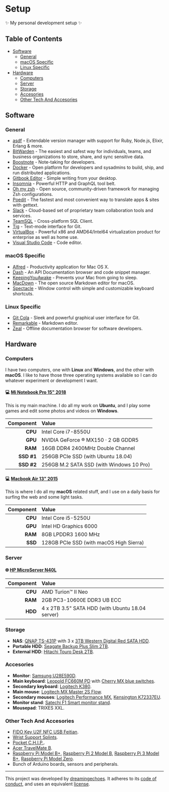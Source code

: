 # Setup

:sparkles: My personal development setup :sparkles:

## Table of Contents

- [Software](#software)
  * [General](#general)
  * [macOS Specific](#macos-specific)
  * [Linux Specific](#general)
- [Hardware](#hardware)
  * [Computers](#computers)
  * [Server](#server)
  * [Storage](#storage)
  * [Accesories](#accesories)
  * [Other Tech And Accesories](#other-tech-and-accesories)

## Software

### General

* [asdf](https://github.com/asdf-vm/asdf) - Extendable version manager with support for Ruby, Node.js, Elixir, Erlang & more.
* [BitWarden](https://bitwarden.com/) - The easiest and safest way for individuals, teams, and business organizations to store, share, and sync sensitive data.
* [Boostnote](https://boostnote.io/) - Note-taking for developers.
* [Docker](https://www.docker.com/) - Open platform for developers and sysadmins to build, ship, and run distributed applications.
* [Gitbook Editor](https://legacy.gitbook.com/editor) - Simple writing from your desktop.
* [Insomnia](https://insomnia.rest/) - Powerful HTTP and GraphQL tool belt.
* [Oh my zsh](https://ohmyz.sh/) - Open source, community-driven framework for managing Zsh configurations.
* [Poedit](https://poedit.net/) - The fastest and most convenient way to translate apps & sites with gettext.
* [Slack](https://slack.com/) - Cloud-based set of proprietary team collaboration tools and services.
* [TeamSQL](https://teamsql.io/) - Cross-platform SQL Client.
* [Tig](https://jonas.github.io/tig/) - Text-mode interface for Git.
* [VirtualBox](https://www.virtualbox.org/) - Powerful x86 and AMD64/Intel64 virtualization product for enterprise as well as home use.
* [Visual Studio Code](https://code.visualstudio.com/) - Code editor.

### macOS Specific

* [Alfred](https://www.alfredapp.com/) - Productivity application for Mac OS X.
* [Dash](https://kapeli.com/dash) - An API Documentation browser and code snippet manager.
* [KeepingYouAwake](https://github.com/newmarcel/KeepingYouAwake) - Prevents your Mac from going to sleep.
* [MacDown](https://macdown.uranusjr.com/) - The open source Markdown editor for macOS.
* [Spectacle](https://www.spectacleapp.com/) - Window control with simple and customizable keyboard shortcuts.

### Linux Specific

* [Git Cola](https://git-cola.github.io/) - Sleek and powerful graphical user interface for Git.
* [Remarkable](https://remarkableapp.github.io/) - Markdown editor.
* [Zeal](https://zealdocs.org/) - Offline documentation browser for software developers.

## Hardware

### Computers

I have two computers, one with **Linux** and **Windows**, and the other with **macOS**. I like to have those three operating systems available so I can do whatever experiment or development I want.

#### :computer: [Mi Notebook Pro 15" 2018](https://www.mi.com/mibookpro/)

This is my main machine. I do all my work on **Ubuntu**, and I play some games and edit some photos and videos on **Windows**.

| Component  | Value                                    |
|-----------:|:-----------------------------------------|
| **CPU**    | Intel Core i7-8550U                      |
| **GPU**    | NVIDIA GeForce ® MX150 · 2 GB GDDR5      |
| **RAM**    | 16GB DDR4 2400MHz Double Channel         |
| **SSD #1** | 256GB PCIe SSD (with Ubuntu 18.04)       |
| **SSD #2** | 256GB M.2 SATA SSD (with Windows 10 Pro) |

#### :computer: [Macbook Air 13" 2015](https://support.apple.com/kb/sp714/)

This is where I do all my **macOS** related stuff, and I use on a daily basis for surfing the web and some light tasks.

| Component  | Value                                   |
|-----------:|:----------------------------------------|
| **CPU**    | Intel Core i5-5250U                     |
| **GPU**    | Intel HD Graphics 6000                  |
| **RAM**    | 8GB LPDDR3 1600 MHz                     |
| **SSD**    | 128GB PCIe SSD (with macOS High Sierra) |

### Server

#### :globe_with_meridians: [HP MicroServer N40L](http://www8.hp.com/nz/en/pdf/HP_ProLiant_MicroServer_tcm_194_1127013.pdf)

| Component  | Value                                            |
|-----------:|:-------------------------------------------------|
| **CPU**    | AMD Turion™ II Neo                               |
| **RAM**    | 2GB PC3-10600E DDR3 UB ECC                       |
| **HDD**    | 4 x 2TB 3.5" SATA HDD (with Ubuntu 18.04 server) |

### Storage

* **NAS**: [QNAP TS-431P](https://www.qnap.com/en/product/ts-431p) with 3 x [3TB Western Digital Red SATA HDD](https://www.wdc.com/products/internal-storage/wd-red.html).
* **Portable HDD**: [Seagate Backup Plus Slim 2TB](https://www.seagate.com/consumer/backup/backup-plus/).
* **External HDD**: [Hitachi Touro Desk 2TB](http://www.touropro.com/en/product/touro-desk-pro/index.html).

### Accesories

* **Monitor**: [Samsung U28E590D](https://www.samsung.com/es/monitors/uhd-ue590/LU28E590DSEN/).
* **Main keyboard**: [Leopold FC660M PD](http://global.leopold.co.kr/product.php?pcode=fc660mpd) with [Cherry MX blue switches](https://www.cherrymx.de/en/products/mx-blue.html).
* **Secondary keyboard**: [Logitech K380](https://www.logitech.com/en-us/product/multi-device-keyboard-k380).
* **Main mouse**: [Logitech MX Master 2S Flow](https://www.logitech.com/en-us/product/mx-master-2s-flow).
* **Secondary mouses**: [Logitech Performance MX](http://support.logitech.com/en_us/product/performance-mouse-mx), [Kensington K72337EU](https://www.kensington.com/us/us/4493/k72337us/orbit-trackball-with-scroll-ring).
* **Monitor stand**: [Satechi F1 Smart monitor stand](https://satechi.net/products/satechi-f1-smart-monitor-stand?variant=27136039177).
* **Mousepad**: TRIXES XXL.

### Other Tech And Accesories

* [FIDO Key U2F NFC USB Feitian](https://www.ftsafe.com/products/FIDO/NFC).
* [Wrist Support Splints](https://actesso.co.uk/product/advanced-black-wrist-support-splint).
* [Pocket C.H.I.P.](https://getchip.com/pages/pocketchip).
* [Acer TravelMate B](https://www.acer.com/ac/es/ES/content/professional-series/travelmateb).
* [Raspberry Pi Model B+](https://www.raspberrypi.org/products/raspberry-pi-1-model-b-plus/), [Raspberry Pi 2 Model B](https://www.raspberrypi.org/products/raspberry-pi-2-model-b/), [Raspberry Pi 3 Model B+](https://www.raspberrypi.org/products/raspberry-pi-3-model-b-plus/), [Raspberry Pi Model Zero](https://www.raspberrypi.org/products/raspberry-pi-zero/).
* Bunch of Arduino boards, sensors and peripherals.

----------------------------

This project was developed by [dreamingechoes](https://github.com/dreamingechoes).
It adheres to its [code of conduct](https://github.com/dreamingechoes/base/blob/master/files/CODE_OF_CONDUCT.md), and uses an equivalent [license](https://github.com/dreamingechoes/base/blob/master/files/LICENSE).
